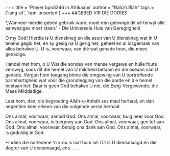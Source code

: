 +++
title = 'Prayer bpn3246 in Afrikaans'
author = "Bahá'u'lláh"
tags = ['lang-af', 'bpn-unsorted']
+++
##GEBED VIR DIE DOOIES

*,Wanneer hierdie gebed gebruik word, moet een gelowige dit sê terwyl alle aanwesiges moet staan.' - Die Universele Huis van Geregtigheid



O my God! Hierdie is U dienskneg en die seun van U dienskneg wat in U tekens geglo het, en sy gesig na U gerig het, geheel en al losgemaak van alles behalwe U. U is, voorwaar, van dié wat genade toon, die mees genadige.

Handel met hom, o U Wat die sondes van mense vergewe en hulle foute verswyg, soos dit die hemel van U mildheid betaam en die oseaan van U genade. Vergun hom toegang binne die omgewing van U oortreffende barmhartigheid wat vóór die grondlegging van die aarde en die hemel bestaan het. 
Daar is geen God behalwe U nie, die Ewig-Vergewende, die Mees Milddadige.

Laat hom, dan, die begroeting Alláh-u-Abháh ses maal herhaal, en dan negentien keer elkeen van die volgende verse herhaal:

Ons almal, voorwaar, aanbid God. 
Ons almal, voorwaar, buig neer voor God. 
Ons almal, voorwaar, is toegewy aan God. 
Ons almal, voorwaar, gee lof aan God. 
Ons almal, voorwaar, betuig ons dank aan God. 
Ons almal, voorwaar, is geduldig in God.

*Indien die oorledene 'n vrou is laat hom sê: Dit is U diensmaagd en die dogter van U diensmaagd, ens. . . .

